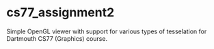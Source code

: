 cs77_assignment2
================

Simple OpenGL viewer with support for various types of tesselation for Dartmouth CS77 (Graphics) course.
